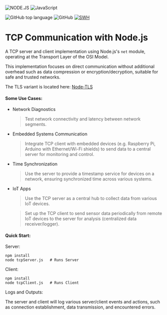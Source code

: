 ![NODE.JS](https://img.shields.io/badge/NODE.JS-%2343853D.svg?&style=plastic&logo=node.js&logoColor=white) ![JavaScript](https://img.shields.io/badge/JavaScript-323330?style=plastic&logo=javascript&logoColor=f7df1e)

![GitHub top language](https://img.shields.io/github/languages/top/Ramy-Badr-Ahmed/node-tcp?cacheSeconds=1&color=yellow)
![GitHub](https://img.shields.io/github/license/Ramy-Badr-Ahmed/node-tcp?cacheSeconds=1&color=lightblue)
[![SWH](https://archive.softwareheritage.org/badge/swh:1:dir:3022219080921ea266808592fa83f3afc5242282/)](https://archive.softwareheritage.org/swh:1:dir:3022219080921ea266808592fa83f3afc5242282;origin=https://github.com/Ramy-Badr-Ahmed/node-tcp;visit=swh:1:snp:e0d42b65bc06365c756247a55b21ca431f17a53a;anchor=swh:1:rev:d9e2239926489996936d18aa5804ce1fc2503181)

# TCP Communication with Node.js

A TCP server and client implementation using Node.js's `net` module, operating at the Transport Layer of the OSI Model.

This implementation focuses on direct communication without additional overhead such as data compression or encryption/decryption, suitable for safe and trusted networks.

The TLS variant is located here: [Node-TLS](https://github.com/Ramy-Badr-Ahmed/node-tls)

#### Some Use Cases:

- Network Diagnostics 
    > Test network connectivity and latency between network segments.

- Embedded Systems Communication
  > Integrate TCP client with embedded devices (e.g. Raspberry Pi, Arduino with Ethernet/Wi-Fi shields) to send data to a central server for monitoring and control.

- Time Synchronization
  > Use the server to provide a timestamp service for devices on a network, ensuring synchronized time across various systems.

- IoT Apps
    > Use the TCP server as a central hub to collect data from various IoT devices.
   
    > Set up the TCP client to send sensor data periodically from remote IoT devices to the server for analysis (centralized data receiver/logger).
  
#### Quick Start:
Server:
```shell
npm install
node tcpServer.js   # Runs Server
```
Client:
```shell
npm install
node tcpClient.js   # Runs Client
```  

Logs and Outputs:

The server and client will log various server/client events and actions, such as connection establishment, data transmission, and encountered errors.
